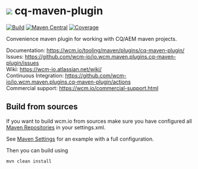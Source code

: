 <img src="https://wcm.io/images/favicon-16@2x.png"/> cq-maven-plugin
======
[![Build](https://github.com/wcm-io/io.wcm.maven.plugins.cq-maven-plugin/workflows/Build/badge.svg?branch=develop)](https://github.com/wcm-io/io.wcm.maven.plugins.cq-maven-plugin/actions?query=workflow%3ABuild+branch%3Adevelop)
[![Maven Central](https://img.shields.io/maven-central/v/io.wcm.maven.plugins/cq-maven-plugin)](https://repo1.maven.org/maven2/io/wcm/maven/plugins/cq-maven-plugin)
[![Coverage](https://sonarcloud.io/api/project_badges/measure?project=wcm-io_io.wcm.maven.plugins.cq-maven-plugin&metric=coverage)](https://sonarcloud.io/summary/new_code?id=wcm-io_io.wcm.maven.plugins.cq-maven-plugin)

Convenience maven plugin for working with CQ/AEM maven projects.

Documentation: https://wcm.io/tooling/maven/plugins/cq-maven-plugin/<br/>
Issues: https://github.com/wcm-io/io.wcm.maven.plugins.cq-maven-plugin/issues<br/>
Wiki: https://wcm-io.atlassian.net/wiki/<br/>
Continuous Integration: https://github.com/wcm-io/io.wcm.maven.plugins.cq-maven-plugin/actions<br/>
Commercial support: https://wcm.io/commercial-support.html


## Build from sources

If you want to build wcm.io from sources make sure you have configured all [Maven Repositories](https://wcm.io/maven.html) in your settings.xml.

See [Maven Settings](https://github.com/wcm-io/io.wcm.maven.plugins.cq-maven-plugin/blob/develop/.maven-settings.xml) for an example with a full configuration.

Then you can build using

```
mvn clean install
```

